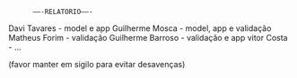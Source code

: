           ——-RELATORIO——-
Davi Tavares - model e app
Guilherme Mosca - model, app e validação
Matheus Forim - validação 
Guilherme Barroso - validação e app
vitor Costa - ...

(favor manter em sigilo para evitar desavenças)

